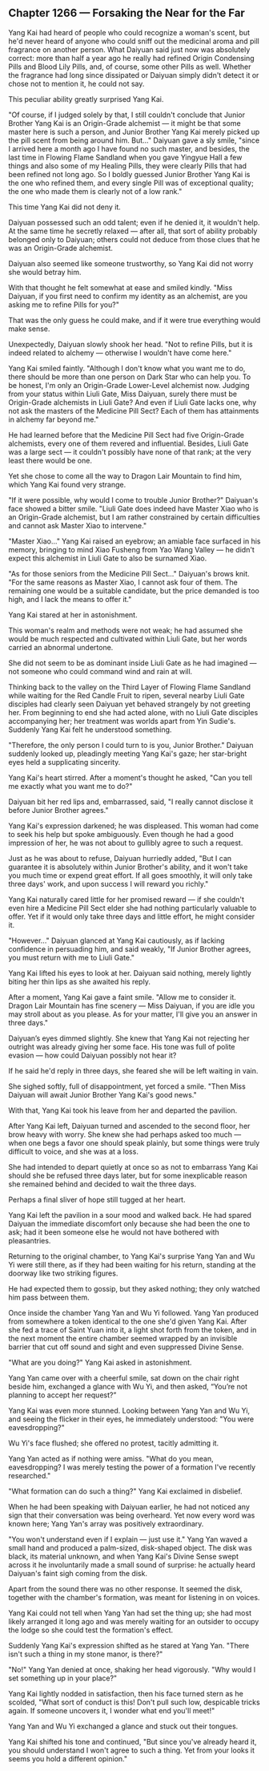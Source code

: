 ## Chapter 1266 — Forsaking the Near for the Far

Yang Kai had heard of people who could recognize a woman's scent, but he'd never heard of anyone who could sniff out the medicinal aroma and pill fragrance on another person. What Daiyuan said just now was absolutely correct: more than half a year ago he really had refined Origin Condensing Pills and Blood Lily Pills, and, of course, some other Pills as well. Whether the fragrance had long since dissipated or Daiyuan simply didn't detect it or chose not to mention it, he could not say.

This peculiar ability greatly surprised Yang Kai.

"Of course, if I judged solely by that, I still couldn't conclude that Junior Brother Yang Kai is an Origin-Grade alchemist — it might be that some master here is such a person, and Junior Brother Yang Kai merely picked up the pill scent from being around him. But..." Daiyuan gave a sly smile, "since I arrived here a month ago I have found no such master, and besides, the last time in Flowing Flame Sandland when you gave Yingyue Hall a few things and also some of my Healing Pills, they were clearly Pills that had been refined not long ago. So I boldly guessed Junior Brother Yang Kai is the one who refined them, and every single Pill was of exceptional quality; the one who made them is clearly not of a low rank."

This time Yang Kai did not deny it.

Daiyuan possessed such an odd talent; even if he denied it, it wouldn't help. At the same time he secretly relaxed — after all, that sort of ability probably belonged only to Daiyuan; others could not deduce from those clues that he was an Origin-Grade alchemist.

Daiyuan also seemed like someone trustworthy, so Yang Kai did not worry she would betray him.

With that thought he felt somewhat at ease and smiled kindly. "Miss Daiyuan, if you first need to confirm my identity as an alchemist, are you asking me to refine Pills for you?"

That was the only guess he could make, and if it were true everything would make sense.

Unexpectedly, Daiyuan slowly shook her head. "Not to refine Pills, but it is indeed related to alchemy — otherwise I wouldn't have come here."

Yang Kai smiled faintly. "Although I don't know what you want me to do, there should be more than one person on Dark Star who can help you. To be honest, I'm only an Origin-Grade Lower-Level alchemist now. Judging from your status within Liuli Gate, Miss Daiyuan, surely there must be Origin-Grade alchemists in Liuli Gate? And even if Liuli Gate lacks one, why not ask the masters of the Medicine Pill Sect? Each of them has attainments in alchemy far beyond me."

He had learned before that the Medicine Pill Sect had five Origin-Grade alchemists, every one of them revered and influential. Besides, Liuli Gate was a large sect — it couldn't possibly have none of that rank; at the very least there would be one.

Yet she chose to come all the way to Dragon Lair Mountain to find him, which Yang Kai found very strange.

"If it were possible, why would I come to trouble Junior Brother?" Daiyuan's face showed a bitter smile. "Liuli Gate does indeed have Master Xiao who is an Origin-Grade alchemist, but I am rather constrained by certain difficulties and cannot ask Master Xiao to intervene."

"Master Xiao..." Yang Kai raised an eyebrow; an amiable face surfaced in his memory, bringing to mind Xiao Fusheng from Yao Wang Valley — he didn't expect this alchemist in Liuli Gate to also be surnamed Xiao.

"As for those seniors from the Medicine Pill Sect..." Daiyuan's brows knit. "For the same reasons as Master Xiao, I cannot ask four of them. The remaining one would be a suitable candidate, but the price demanded is too high, and I lack the means to offer it."

Yang Kai stared at her in astonishment.

This woman's realm and methods were not weak; he had assumed she would be much respected and cultivated within Liuli Gate, but her words carried an abnormal undertone.

She did not seem to be as dominant inside Liuli Gate as he had imagined — not someone who could command wind and rain at will.

Thinking back to the valley on the Third Layer of Flowing Flame Sandland while waiting for the Red Candle Fruit to ripen, several nearby Liuli Gate disciples had clearly seen Daiyuan yet behaved strangely by not greeting her. From beginning to end she had acted alone, with no Liuli Gate disciples accompanying her; her treatment was worlds apart from Yin Sudie's. Suddenly Yang Kai felt he understood something.

"Therefore, the only person I could turn to is you, Junior Brother." Daiyuan suddenly looked up, pleadingly meeting Yang Kai's gaze; her star-bright eyes held a supplicating sincerity.

Yang Kai's heart stirred. After a moment's thought he asked, "Can you tell me exactly what you want me to do?"

Daiyuan bit her red lips and, embarrassed, said, "I really cannot disclose it before Junior Brother agrees."

Yang Kai's expression darkened; he was displeased. This woman had come to seek his help but spoke ambiguously. Even though he had a good impression of her, he was not about to gullibly agree to such a request.

Just as he was about to refuse, Daiyuan hurriedly added, "But I can guarantee it is absolutely within Junior Brother's ability, and it won't take you much time or expend great effort. If all goes smoothly, it will only take three days' work, and upon success I will reward you richly."

Yang Kai naturally cared little for her promised reward — if she couldn't even hire a Medicine Pill Sect elder she had nothing particularly valuable to offer. Yet if it would only take three days and little effort, he might consider it.

"However..." Daiyuan glanced at Yang Kai cautiously, as if lacking confidence in persuading him, and said weakly, "If Junior Brother agrees, you must return with me to Liuli Gate."

Yang Kai lifted his eyes to look at her. Daiyuan said nothing, merely lightly biting her thin lips as she awaited his reply.

After a moment, Yang Kai gave a faint smile. "Allow me to consider it. Dragon Lair Mountain has fine scenery — Miss Daiyuan, if you are idle you may stroll about as you please. As for your matter, I'll give you an answer in three days."

Daiyuan’s eyes dimmed slightly. She knew that Yang Kai not rejecting her outright was already giving her some face. His tone was full of polite evasion — how could Daiyuan possibly not hear it?

If he said he'd reply in three days, she feared she will be left waiting in vain.

She sighed softly, full of disappointment, yet forced a smile. "Then Miss Daiyuan will await Junior Brother Yang Kai's good news."

With that, Yang Kai took his leave from her and departed the pavilion.

After Yang Kai left, Daiyuan turned and ascended to the second floor, her brow heavy with worry. She knew she had perhaps asked too much — when one begs a favor one should speak plainly, but some things were truly difficult to voice, and she was at a loss.

She had intended to depart quietly at once so as not to embarrass Yang Kai should she be refused three days later, but for some inexplicable reason she remained behind and decided to wait the three days.

Perhaps a final sliver of hope still tugged at her heart.

Yang Kai left the pavilion in a sour mood and walked back. He had spared Daiyuan the immediate discomfort only because she had been the one to ask; had it been someone else he would not have bothered with pleasantries.

Returning to the original chamber, to Yang Kai's surprise Yang Yan and Wu Yi were still there, as if they had been waiting for his return, standing at the doorway like two striking figures.

He had expected them to gossip, but they asked nothing; they only watched him pass between them.

Once inside the chamber Yang Yan and Wu Yi followed. Yang Yan produced from somewhere a token identical to the one she'd given Yang Kai. After she fed a trace of Saint Yuan into it, a light shot forth from the token, and in the next moment the entire chamber seemed wrapped by an invisible barrier that cut off sound and sight and even suppressed Divine Sense.

"What are you doing?" Yang Kai asked in astonishment.

Yang Yan came over with a cheerful smile, sat down on the chair right beside him, exchanged a glance with Wu Yi, and then asked, “You’re not planning to accept her request?”

Yang Kai was even more stunned. Looking between Yang Yan and Wu Yi, and seeing the flicker in their eyes, he immediately understood: "You were eavesdropping?"

Wu Yi's face flushed; she offered no protest, tacitly admitting it.

Yang Yan acted as if nothing were amiss. "What do you mean, eavesdropping? I was merely testing the power of a formation I've recently researched."

"What formation can do such a thing?" Yang Kai exclaimed in disbelief.

When he had been speaking with Daiyuan earlier, he had not noticed any sign that their conversation was being overheard. Yet now every word was known here; Yang Yan's array was positively extraordinary.

"You won't understand even if I explain — just use it." Yang Yan waved a small hand and produced a palm-sized, disk-shaped object. The disk was black, its material unknown, and when Yang Kai's Divine Sense swept across it he involuntarily made a small sound of surprise: he actually heard Daiyuan's faint sigh coming from the disk.

Apart from the sound there was no other response. It seemed the disk, together with the chamber's formation, was meant for listening in on voices.

Yang Kai could not tell when Yang Yan had set the thing up; she had most likely arranged it long ago and was merely waiting for an outsider to occupy the lodge so she could test the formation's effect.

Suddenly Yang Kai's expression shifted as he stared at Yang Yan. "There isn't such a thing in my stone manor, is there?"

"No!" Yang Yan denied at once, shaking her head vigorously. "Why would I set something up in your place?"

Yang Kai lightly nodded in satisfaction, then his face turned stern as he scolded, "What sort of conduct is this! Don't pull such low, despicable tricks again. If someone uncovers it, I wonder what end you'll meet!"

Yang Yan and Wu Yi exchanged a glance and stuck out their tongues.

Yang Kai shifted his tone and continued, "But since you've already heard it, you should understand I won't agree to such a thing. Yet from your looks it seems you hold a different opinion."